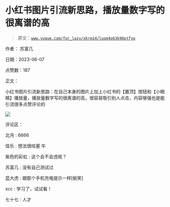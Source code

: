 # 小红书图片引流新思路，播放量数字写的很离谱的高

> 原文：[`www.yuque.com/for_lazy/xkrm14/luqg4o63k96ptfyp`](https://www.yuque.com/for_lazy/xkrm14/luqg4o63k96ptfyp)

作者： 苏富几

日期：2023-06-07

点赞数：187

正文：

小红书图片引流新思路：在自己本身的图片上加上小红书的【置顶】按钮和【小眼睛】播放量，播放量数字写的很离谱的高，很容易吸引别人点击，内容够强也是能引流很多点赞评论的

![](img/aa6f58cee734bb949b13bf29728d88ec.png)

评论区：

北月 : 6666

佳乐 : 想法很哇塞 牛

紫色的彩虹 : 这个会不会违规？

苏富几 : 没有自己测试过

蓝大虎 : 跟那个手机充电提示一样[偷笑]

xcc : 学习了，试试看！

七十七 : 人才

